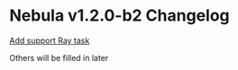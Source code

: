 # Nebula v1.2.0-b2 Changelog

[Add support Ray task](https://github.com/nebulaclouds/nebula/issues/2641)

Others will be filled in later